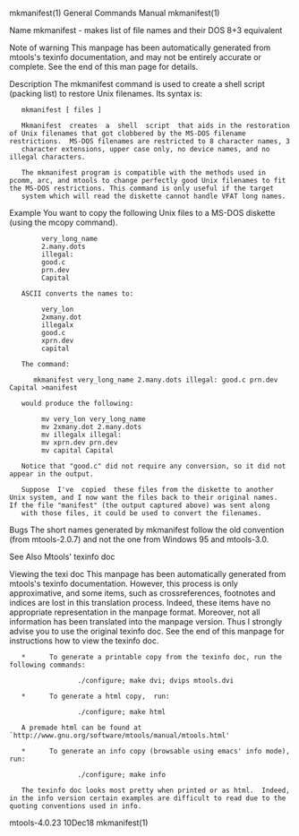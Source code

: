 mkmanifest(1)                                                                              General Commands Manual                                                                              mkmanifest(1)

Name
       mkmanifest - makes list of file names and their DOS 8+3 equivalent

Note of warning
       This manpage has been automatically generated from mtools's texinfo documentation, and may not be entirely accurate or complete.  See the end of this man page for details.

Description
       The mkmanifest command is used to create a shell script (packing list) to restore Unix filenames. Its syntax is:

       mkmanifest [ files ]

       Mkmanifest  creates  a  shell  script  that aids in the restoration of Unix filenames that got clobbered by the MS-DOS filename restrictions.  MS-DOS filenames are restricted to 8 character names, 3
       character extensions, upper case only, no device names, and no illegal characters.

       The mkmanifest program is compatible with the methods used in pcomm, arc, and mtools to change perfectly good Unix filenames to fit the MS-DOS restrictions. This command is only useful if the target
       system which will read the diskette cannot handle VFAT long names.

Example
       You want to copy the following Unix files to a MS-DOS diskette (using the mcopy command).

            very_long_name
            2.many.dots
            illegal:
            good.c
            prn.dev
            Capital

       ASCII converts the names to:

            very_lon
            2xmany.dot
            illegalx
            good.c
            xprn.dev
            capital

       The command:

          mkmanifest very_long_name 2.many.dots illegal: good.c prn.dev Capital >manifest

       would produce the following:

            mv very_lon very_long_name
            mv 2xmany.dot 2.many.dots
            mv illegalx illegal:
            mv xprn.dev prn.dev
            mv capital Capital

       Notice that "good.c" did not require any conversion, so it did not appear in the output.

       Suppose  I've  copied  these files from the diskette to another Unix system, and I now want the files back to their original names.  If the file "manifest" (the output captured above) was sent along
       with those files, it could be used to convert the filenames.

Bugs
       The short names generated by mkmanifest follow the old convention (from mtools-2.0.7) and not the one from Windows 95 and mtools-3.0.

See Also
       Mtools' texinfo doc

Viewing the texi doc
       This manpage has been automatically generated from mtools's texinfo documentation. However, this process is only approximative, and some items, such as crossreferences,  footnotes  and  indices  are
       lost  in this translation process.  Indeed, these items have no appropriate representation in the manpage format.  Moreover, not all information has been translated into the manpage version.  Thus I
       strongly advise you to use the original texinfo doc.  See the end of this manpage for instructions how to view the texinfo doc.

       *      To generate a printable copy from the texinfo doc, run the following commands:

                     ./configure; make dvi; dvips mtools.dvi

       *      To generate a html copy,  run:

                     ./configure; make html

       A premade html can be found at `http://www.gnu.org/software/mtools/manual/mtools.html'

       *      To generate an info copy (browsable using emacs' info mode), run:

                     ./configure; make info

       The texinfo doc looks most pretty when printed or as html.  Indeed, in the info version certain examples are difficult to read due to the quoting conventions used in info.

mtools-4.0.23                                                                                      10Dec18                                                                                      mkmanifest(1)
